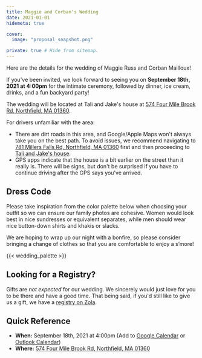 ```yaml
---
title: Maggie and Corban's Wedding
date: 2021-01-01
hidemeta: true

cover:
  image: "proposal_snapshot.png"

private: true # Hide from sitemap.
---
```


Here are the details for the wedding of Maggie Russ and Corban Mailloux!

If you've been invited, we look forward to seeing you on **September 18th, 2021 at 4:00pm** for the intimate ceremony, followed by dinner, ice cream, drinks, and a fun backyard party!

The wedding will be located at Tali and Jake's house at [574 Four Mile Brook Rd, Northfield, MA 01360](https://goo.gl/maps/7srLSTH7vRgA1bb89).

For drivers unfamiliar with the area:

- There are dirt roads in this area, and Google/Apple Maps won't always take you on the best path. To avoid issues, we recommend navigating to [781 Millers Falls Rd, Northfield, MA 01360](https://goo.gl/maps/aojHUo26Q249UBii8) first and then proceeding to [Tali and Jake's house](https://goo.gl/maps/7srLSTH7vRgA1bb89).
- GPS apps indicate that the house is a bit earlier on the street than it really is. There will be signs, but don't be surprised if you have to continue driving after the GPS says you've arrived.

## Dress Code

Please take inspiration from the color palette below when choosing your outfit so we can ensure our family photos are cohesive. Women would look best in nice sundresses or equivalent separates, while men should wear nice button-down shirts and khakis or slacks.

We are hoping to wrap up our night with a bonfire, so please consider bringing a change of clothes so that you are comfortable to enjoy a s’more!

{{< wedding_palette >}}

## Looking for a Registry?

Gifts are _not expected_ for our wedding. We sincerely would just love for you to be there and have a good time.
That being said, if you'd still like to give us a gift, we have a [registry on Zola](https://www.zola.com/registry/maggieandcorban).

## Quick Reference

- **When:** September 18th, 2021 at 4:00pm (Add to [Google Calendar](https://calendar.google.com/calendar/render?action=TEMPLATE&dates=20210918T200000Z%2F20210919T003000Z&details=See%20https%3A%2F%2Fcorb.co%2Fwedding%20for%20details.&location=574%20Four%20Mile%20Brook%20Rd%2C%20Northfield%2C%20MA%2001360&text=Maggie%20and%20Corban%27s%20Wedding) or [Outlook Calendar](https://outlook.live.com/calendar/0/deeplink/compose?body=See%20https%3A%2F%2Fcorb.co%2Fwedding%20for%20details.&enddt=2021-09-19T00%3A30%3A00%2B00%3A00&location=574%20Four%20Mile%20Brook%20Rd%2C%20Northfield%2C%20MA%2001360&path=%2Fcalendar%2Faction%2Fcompose&rru=addevent&startdt=2021-09-18T20%3A00%3A00%2B00%3A00&subject=Maggie%20and%20Corban%27s%20Wedding))
- **Where:** [574 Four Mile Brook Rd, Northfield, MA 01360](https://goo.gl/maps/7srLSTH7vRgA1bb89)
